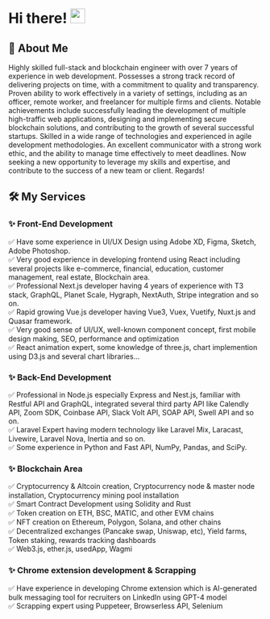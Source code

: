 # Hi there! <img src="https://media.giphy.com/media/hvRJCLFzcasrR4ia7z/giphy.gif" width="29px" height="29px">

## 🚀 About Me

Highly skilled full-stack and blockchain engineer with over 7 years of experience in web development. Possesses a strong
track record of delivering projects on time, with a commitment to quality and transparency. Proven ability to work
effectively in a variety of settings, including as an officer, remote worker, and freelancer for multiple firms and clients.
Notable achievements include successfully leading the development of multiple high-traffic web applications, designing
and implementing secure blockchain solutions, and contributing to the growth of several successful startups. Skilled in a
wide range of technologies and experienced in agile development methodologies.
An excellent communicator with a strong work ethic, and the ability to manage time effectively to meet deadlines. Now
seeking a new opportunity to leverage my skills and expertise, and contribute to the success of a new team or client.
Regards!
<br>

## 🛠️ My Services

### ✨ Front-End Development

✅ Have some experience in UI/UX Design using Adobe XD, Figma, Sketch, Adobe Photoshop. <br>
✅ Very good experience in developing frontend using React including several projects like e-commerce, financial, education, customer management, real estate, Blockchain area. <br>
✅ Professional Next.js developer having 4 years of experience with T3 stack, GraphQL, Planet Scale, Hygraph, NextAuth, Stripe integration and so on. <br>
✅ Rapid growing Vue.js developer having Vue3, Vuex, Vuetify, Nuxt.js and Quasar framework. <br>
✅ Very good sense of UI/UX, well-known component concept, first mobile design making, SEO, performance and optimization <br>
✅ React animation expert, some knowledge of three.js, chart implemention using D3.js and several chart libraries... <br>

### ✨ Back-End Development

✅ Professional in Node.js especially Express and Nest.js, familiar with Restful API and GraphQL, integrated several third party API like Calendly API, Zoom SDK, Coinbase API, Slack Volt API, SOAP API, Swell API and so on. <br>
✅ Laravel Expert having modern technology like Laravel Mix, Laracast, Livewire, Laravel Nova, Inertia and so on. <br>
✅ Some experience in Python and Fast API, NumPy, Pandas, and SciPy. <br>

### ✨ Blockchain Area
✅ Cryptocurrency & Altcoin creation, Cryptocurrency node & master node installation, Cryptocurrency mining pool installation <br>
✅ Smart Contract Development using Solidity and Rust <br>
✅ Token creation on ETH, BSC, MATIC, and other EVM chains <br>
✅ NFT creation on Ethereum, Polygon, Solana, and other chains <br>
✅ Decentralized exchanges (Pancake swap, Uniswap, etc), Yield farms, Token staking, rewards tracking dashboards <br>
✅ Web3.js, ether.js, usedApp, Wagmi <br>


###  ✨ Chrome extension development & Scrapping

✅ Have experience in developing Chrome extension which is AI-generated bulk messaging tool for recruiters on LinkedIn using GPT-4 model <br>
✅ Scrapping expert using Puppeteer, Browserless API, Selenium <br>

